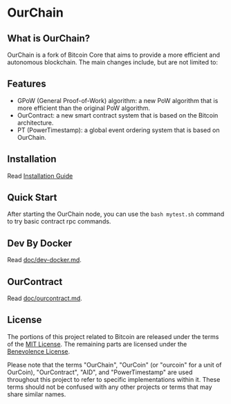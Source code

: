 # OurChain

## What is OurChain?

OurChain is a fork of Bitcoin Core that aims to provide a more efficient and autonomous blockchain. The main changes include, but are not limited to:

## Features

- GPoW (General Proof-of-Work) algorithm: a new PoW algorithm that is more efficient than the original PoW algorithm.
- OurContract: a new smart contract system that is based on the Bitcoin architecture.
- PT (PowerTimestamp): a global event ordering system that is based on OurChain.

## Installation

Read [Installation Guide](https://hackmd.io/Bo8C0LogQfmq_eSuOExr0w?view)

## Quick Start

After starting the OurChain node, you can use the `bash mytest.sh` command to try basic contract rpc commands.

## Dev By Docker

Read [doc/dev-docker.md](doc/dev-docker.md).

## OurContract

Read [doc/ourcontract.md](doc/ourcontract.md).

## License

The portions of this project related to Bitcoin are released under the terms of the [MIT License](https://opensource.org/licenses/MIT). The remaining parts are licensed under the [Benevolence License](https://hackmd.io/KpMx2d-wQd2t_gwQ97D9Cg#Benevolence-License).

Please note that the terms "OurChain", "OurCoin" (or "ourcoin" for a unit of OurCoin), "OurContract", "AID", and "PowerTimestamp" are used throughout this project to refer to specific implementations within it. These terms should not be confused with any other projects or terms that may share similar names.
